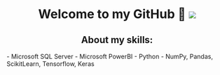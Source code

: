 <div align="center">
<h1 align="center">Welcome to my GitHub 👋
<img src="https://www.nextibs.com/wp-content/uploads/2021/12/seguridad-informatica-1024x439.jpeg">

## About my skills:
<div align="left">
- Microsoft SQL Server
- Microsoft PowerBI
- Python
- NumPy, Pandas, ScikitLearn, Tensorflow, Keras
<br>
